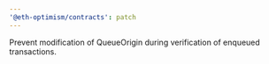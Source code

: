 ```yaml
---
'@eth-optimism/contracts': patch
---
```


Prevent modification of QueueOrigin during verification of enqueued transactions.
